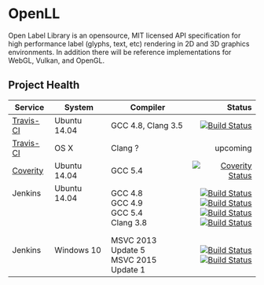 # OpenLL

Open Label Library is an opensource, MIT licensed API specification for high performance label (glyphs, text, etc) rendering in 2D and 3D graphics environments. In addition there will be reference implementations for WebGL, Vulkan, and OpenGL.

## Project Health

| Service | System | Compiler | Status |
| ------- | ------ | -------- | -----: |
|  [Travis-CI](https://travis-ci.org/cginternals/openll) | Ubuntu 14.04 | GCC 4.8, Clang 3.5 | [![Build Status](https://travis-ci.org/cginternals/openll.svg?branch=master)](https://travis-ci.org/cginternals/openll) |
|  [Travis-CI](https://travis-ci.org/cginternals/openll) | OS X | Clang ? | upcoming |
| [Coverity](https://scan.coverity.com/projects/6829?tab=overview) | Ubuntu 14.04 | GCC 5.4 | [![Coverity Status](https://scan.coverity.com/projects/6829/badge.svg)](https://scan.coverity.com/projects/6829) |
| Jenkins <br><br><br><br> | Ubuntu 14.04 <br><br><br><br> | GCC 4.8 <br> GCC 4.9 <br> GCC 5.4 <br> Clang 3.8 <br> | [![Build Status](https://jenkins.hpi3d.de/buildStatus/icon?job=openll-linux-gcc4.8)](https://jenkins.hpi3d.de/job/openll-linux-gcc4.8) <br> [![Build Status](https://jenkins.hpi3d.de/buildStatus/icon?job=openll-linux-gcc4.9)](https://jenkins.hpi3d.de/job/openll-linux-gcc4.9) <br> [![Build Status](https://jenkins.hpi3d.de/buildStatus/icon?job=openll-linux-gcc5)](https://jenkins.hpi3d.de/job/openll-linux-gcc5) <br> [![Build Status](https://jenkins.hpi3d.de/buildStatus/icon?job=openll-linux-clang3.8)](https://jenkins.hpi3d.de/job/openll-linux-clang3.8) <br> |
| Jenkins <br><br> | Windows 10 <br><br> | MSVC 2013 Update 5 <br>  MSVC 2015 Update 1 <br> | [![Build Status](https://jenkins.hpi3d.de/buildStatus/icon?job=openll-windows-msvc2013)](https://jenkins.hpi3d.de/job/openll-windows-msvc2013) <br> [![Build Status](https://jenkins.hpi3d.de/buildStatus/icon?job=openll-windows-msvc2015)](https://jenkins.hpi3d.de/job/openll-windows-msvc2015) <br> |
